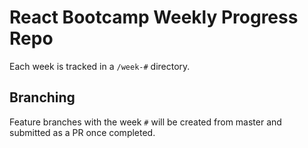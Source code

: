 # React Bootcamp Weekly Progress Repo
Each week is tracked in a `/week-#` directory.

## Branching
Feature branches with the week `#` will be created from master and submitted as a PR once completed.